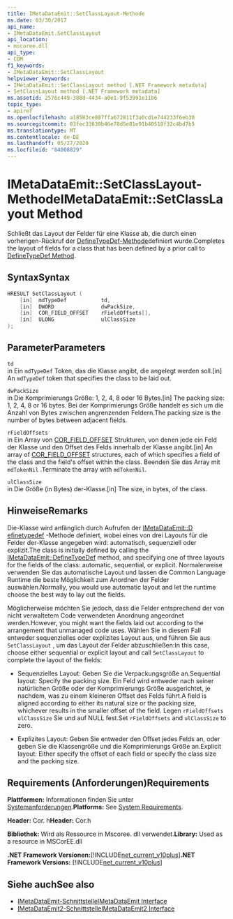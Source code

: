 ```yaml
---
title: IMetaDataEmit::SetClassLayout-Methode
ms.date: 03/30/2017
api_name:
- IMetaDataEmit.SetClassLayout
api_location:
- mscoree.dll
api_type:
- COM
f1_keywords:
- IMetaDataEmit::SetClassLayout
helpviewer_keywords:
- IMetaDataEmit::SetClassLayout method [.NET Framework metadata]
- SetClassLayout method [.NET Framework metadata]
ms.assetid: 2576c449-388d-4434-a0e1-9f53991e11b6
topic_type:
- apiref
ms.openlocfilehash: a18583ce807ffa672811f3a0cd1e744233f6eb30
ms.sourcegitcommit: 03fec33630b46e78d5e81e91b40518f32c4bd7b5
ms.translationtype: MT
ms.contentlocale: de-DE
ms.lasthandoff: 05/27/2020
ms.locfileid: "84008829"
---
```

# <a name="imetadataemitsetclasslayout-method"></a><span data-ttu-id="c32e4-102">IMetaDataEmit::SetClassLayout-Methode</span><span class="sxs-lookup"><span data-stu-id="c32e4-102">IMetaDataEmit::SetClassLayout Method</span></span>
<span data-ttu-id="c32e4-103">Schließt das Layout der Felder für eine Klasse ab, die durch einen vorherigen-Rückruf der [DefineTypeDef-Methode](imetadataemit-definetypedef-method.md)definiert wurde.</span><span class="sxs-lookup"><span data-stu-id="c32e4-103">Completes the layout of fields for a class that has been defined by a prior call to [DefineTypeDef Method](imetadataemit-definetypedef-method.md).</span></span>  
  
## <a name="syntax"></a><span data-ttu-id="c32e4-104">Syntax</span><span class="sxs-lookup"><span data-stu-id="c32e4-104">Syntax</span></span>  
  
```cpp  
HRESULT SetClassLayout (  
    [in]  mdTypeDef           td,
    [in]  DWORD               dwPackSize,
    [in]  COR_FIELD_OFFSET    rFieldOffsets[],
    [in]  ULONG               ulClassSize
);  
```  
  
## <a name="parameters"></a><span data-ttu-id="c32e4-105">Parameter</span><span class="sxs-lookup"><span data-stu-id="c32e4-105">Parameters</span></span>  
 `td`  
 <span data-ttu-id="c32e4-106">in Ein `mdTypeDef` Token, das die Klasse angibt, die angelegt werden soll.</span><span class="sxs-lookup"><span data-stu-id="c32e4-106">[in] An `mdTypeDef` token that specifies the class to be laid out.</span></span>  
  
 `dwPackSize`  
 <span data-ttu-id="c32e4-107">in Die Komprimierungs Größe: 1, 2, 4, 8 oder 16 Bytes.</span><span class="sxs-lookup"><span data-stu-id="c32e4-107">[in] The packing size: 1, 2, 4, 8 or 16 bytes.</span></span> <span data-ttu-id="c32e4-108">Bei der Komprimierungs Größe handelt es sich um die Anzahl von Bytes zwischen angrenzenden Feldern.</span><span class="sxs-lookup"><span data-stu-id="c32e4-108">The packing size is the number of bytes between adjacent fields.</span></span>  
  
 `rFieldOffsets`  
 <span data-ttu-id="c32e4-109">in Ein Array von [COR_FIELD_OFFSET](cor-field-offset-structure.md) Strukturen, von denen jede ein Feld der Klasse und den Offset des Felds innerhalb der Klasse angibt.</span><span class="sxs-lookup"><span data-stu-id="c32e4-109">[in] An array of [COR_FIELD_OFFSET](cor-field-offset-structure.md) structures, each of which specifies a field of the class and the field's offset within the class.</span></span> <span data-ttu-id="c32e4-110">Beenden Sie das Array mit `mdTokenNil` .</span><span class="sxs-lookup"><span data-stu-id="c32e4-110">Terminate the array with `mdTokenNil`.</span></span>  
  
 `ulClassSize`  
 <span data-ttu-id="c32e4-111">in Die Größe (in Bytes) der-Klasse.</span><span class="sxs-lookup"><span data-stu-id="c32e4-111">[in] The size, in bytes, of the class.</span></span>  
  
## <a name="remarks"></a><span data-ttu-id="c32e4-112">Hinweise</span><span class="sxs-lookup"><span data-stu-id="c32e4-112">Remarks</span></span>  
 <span data-ttu-id="c32e4-113">Die-Klasse wird anfänglich durch Aufrufen der [IMetaDataEmit::D efinetypedef](imetadataemit-definetypedef-method.md) -Methode definiert, wobei eines von drei Layouts für die Felder der-Klasse angegeben wird: automatisch, sequenziell oder explizit.</span><span class="sxs-lookup"><span data-stu-id="c32e4-113">The class is initially defined by calling the [IMetaDataEmit::DefineTypeDef](imetadataemit-definetypedef-method.md) method, and specifying one of three layouts for the fields of the class: automatic, sequential, or explicit.</span></span> <span data-ttu-id="c32e4-114">Normalerweise verwenden Sie das automatische Layout und lassen die Common Language Runtime die beste Möglichkeit zum Anordnen der Felder auswählen.</span><span class="sxs-lookup"><span data-stu-id="c32e4-114">Normally, you would use automatic layout and let the runtime choose the best way to lay out the fields.</span></span>  
  
 <span data-ttu-id="c32e4-115">Möglicherweise möchten Sie jedoch, dass die Felder entsprechend der von nicht verwaltetem Code verwendeten Anordnung angeordnet werden.</span><span class="sxs-lookup"><span data-stu-id="c32e4-115">However, you might want the fields laid out according to the arrangement that unmanaged code uses.</span></span> <span data-ttu-id="c32e4-116">Wählen Sie in diesem Fall entweder sequenzielles oder explizites Layout aus, und führen Sie aus `SetClassLayout` , um das Layout der Felder abzuschließen:</span><span class="sxs-lookup"><span data-stu-id="c32e4-116">In this case, choose either sequential or explicit layout and call `SetClassLayout` to complete the layout of the fields:</span></span>  
  
- <span data-ttu-id="c32e4-117">Sequenzielles Layout: Geben Sie die Verpackungsgröße an.</span><span class="sxs-lookup"><span data-stu-id="c32e4-117">Sequential layout: Specify the packing size.</span></span> <span data-ttu-id="c32e4-118">Ein Feld wird entweder nach seiner natürlichen Größe oder der Komprimierungs Größe ausgerichtet, je nachdem, was zu einem kleineren Offset des Felds führt.</span><span class="sxs-lookup"><span data-stu-id="c32e4-118">A field is aligned according to either its natural size or the packing size, whichever results in the smaller offset of the field.</span></span> <span data-ttu-id="c32e4-119">Legen `rFieldOffsets` `ulClassSize` Sie und auf NULL fest.</span><span class="sxs-lookup"><span data-stu-id="c32e4-119">Set `rFieldOffsets` and `ulClassSize` to zero.</span></span>  
  
- <span data-ttu-id="c32e4-120">Explizites Layout: Geben Sie entweder den Offset jedes Felds an, oder geben Sie die Klassengröße und die Komprimierungs Größe an.</span><span class="sxs-lookup"><span data-stu-id="c32e4-120">Explicit layout: Either specify the offset of each field or specify the class size and the packing size.</span></span>  
  
## <a name="requirements"></a><span data-ttu-id="c32e4-121">Requirements (Anforderungen)</span><span class="sxs-lookup"><span data-stu-id="c32e4-121">Requirements</span></span>  
 <span data-ttu-id="c32e4-122">**Plattformen:** Informationen finden Sie unter [Systemanforderungen](../../get-started/system-requirements.md).</span><span class="sxs-lookup"><span data-stu-id="c32e4-122">**Platforms:** See [System Requirements](../../get-started/system-requirements.md).</span></span>  
  
 <span data-ttu-id="c32e4-123">**Header:** Cor. h</span><span class="sxs-lookup"><span data-stu-id="c32e4-123">**Header:** Cor.h</span></span>  
  
 <span data-ttu-id="c32e4-124">**Bibliothek:** Wird als Ressource in Mscoree. dll verwendet.</span><span class="sxs-lookup"><span data-stu-id="c32e4-124">**Library:** Used as a resource in MSCorEE.dll</span></span>  
  
 <span data-ttu-id="c32e4-125">**.NET Framework Versionen:**[!INCLUDE[net_current_v10plus](../../../../includes/net-current-v10plus-md.md)]</span><span class="sxs-lookup"><span data-stu-id="c32e4-125">**.NET Framework Versions:** [!INCLUDE[net_current_v10plus](../../../../includes/net-current-v10plus-md.md)]</span></span>  
  
## <a name="see-also"></a><span data-ttu-id="c32e4-126">Siehe auch</span><span class="sxs-lookup"><span data-stu-id="c32e4-126">See also</span></span>

- [<span data-ttu-id="c32e4-127">IMetaDataEmit-Schnittstelle</span><span class="sxs-lookup"><span data-stu-id="c32e4-127">IMetaDataEmit Interface</span></span>](imetadataemit-interface.md)
- [<span data-ttu-id="c32e4-128">IMetaDataEmit2-Schnittstelle</span><span class="sxs-lookup"><span data-stu-id="c32e4-128">IMetaDataEmit2 Interface</span></span>](imetadataemit2-interface.md)
